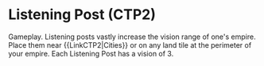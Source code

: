 # Listening Post (CTP2)

Gameplay.
Listening posts vastly increase the vision range of one's empire. Place them near {{LinkCTP2|Cities}} or on any land tile at the perimeter of your empire. Each Listening Post has a vision of 3.